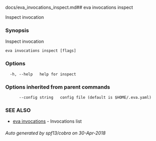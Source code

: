 docs/eva_invocations_inspect.md## eva invocations inspect

Inspect invocation

### Synopsis

Inspect invocation

```
eva invocations inspect [flags]
```

### Options

```
  -h, --help   help for inspect
```

### Options inherited from parent commands

```
      --config string   config file (default is $HOME/.eva.yaml)
```

### SEE ALSO

* [eva invocations](eva_invocations.md)	 - Invocations list

###### Auto generated by spf13/cobra on 30-Apr-2018
